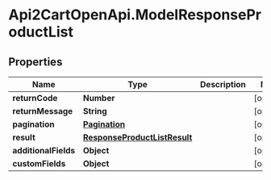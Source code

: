 # Api2CartOpenApi.ModelResponseProductList

## Properties

Name | Type | Description | Notes
------------ | ------------- | ------------- | -------------
**returnCode** | **Number** |  | [optional] 
**returnMessage** | **String** |  | [optional] 
**pagination** | [**Pagination**](Pagination.md) |  | [optional] 
**result** | [**ResponseProductListResult**](ResponseProductListResult.md) |  | [optional] 
**additionalFields** | **Object** |  | [optional] 
**customFields** | **Object** |  | [optional] 


